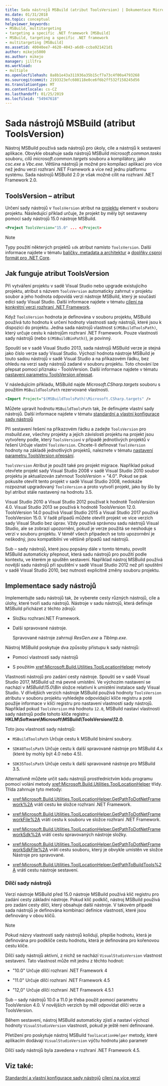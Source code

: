 ```yaml
---
title: Sada nástrojů MSBuild (atribut ToolsVersion) | Dokumentace Microsoftu
ms.date: 01/31/2018
ms.topic: conceptual
helpviewer_keywords:
- MSBuild, multitargeting
- targeting a specific .NET framework [MSBuild]
- MSBuild, targeting a specific .NET framework
- multitargeting [MSBuild]
ms.assetid: 40040ee7-4620-4043-a6d8-ccba921421d1
author: mikejo5000
ms.author: mikejo
manager: jillfra
ms.workload:
- multiple
ms.openlocfilehash: 8a8b1e43a311936a35b15cf7a73c4f00a4793268
ms.sourcegitcommit: 2193323efc608118e0ce6f6b2ff532f158245d56
ms.translationtype: MT
ms.contentlocale: cs-CZ
ms.lasthandoff: 01/25/2019
ms.locfileid: "54947618"
---
```

# <a name="msbuild-toolset-toolsversion"></a>Sada nástrojů MSBuild (atribut ToolsVersion)
Nástroj MSBuild používá sada nástrojů pro úkoly, cíle a nástrojů k sestavení aplikace. Obvykle obsahuje sada nástrojů MSBuild *microsoft.common.tasks* souboru, *cílů microsoft.common.targets* souboru a kompilátory, jako *csc.exe* a  *Vbc.exe*. Většina nástrojů je možné pro kompilaci aplikací pro více než jednu verzi rozhraní .NET Framework a více než jednu platformu systému. Sada nástrojů MSBuild 2.0 je však možné cílit na rozhraní .NET Framework 2.0.

## <a name="toolsversion-attribute"></a>ToolsVersion – atribut
 Určení sady nástrojů v `ToolsVersion` atribut na [projektu](../msbuild/project-element-msbuild.md) element v souboru projektu. Následující příklad určuje, že projekt by měly být sestaveny pomocí sady nástrojů 15.0 nástroje MSBuild.

```xml
<Project ToolsVersion="15.0" ... </Project>
```

> [!NOTE]
> Typy použití některých projektů `sdk` atribut namísto `ToolsVersion`. Další informace najdete v tématu [balíčky, metadata a architektur](/dotnet/core/packages) a [doplňky csproj formát pro .NET Core](/dotnet/core/tools/csproj).

## <a name="how-the-toolsversion-attribute-works"></a>Jak funguje atribut ToolsVersion
 Při vytváření projektu v sadě Visual Studio nebo upgrade existujícího projektu, atribut s názvem `ToolsVersion` automaticky zahrnut v projektu soubor a jeho hodnota odpovídá verzi nástroje MSBuild, který je součástí edici sady Visual Studio. Další informace najdete v tématu [cílení na konkrétní verzi rozhraní .NET Framework](../ide/visual-studio-multi-targeting-overview.md).

 Když `ToolsVersion` hodnota je definována v souboru projektu, MSBuild používá tuto hodnotu k určení hodnoty vlastnosti sady nástrojů, které jsou k dispozici do projektu. Jedna sada nástrojů vlastnost `$(MSBuildToolsPath)`, který určuje cestu k nástrojům rozhraní .NET Framework. Pouze vlastnosti sady nástrojů (nebo `$(MSBuildBinPath)`), je povinný.

 Spouští se v sadě Visual Studio 2013, sada nástrojů MSBuild verze je stejná jako číslo verze sady Visual Studio. Výchozí hodnota nástroje MSBuild je touto sadou nástrojů v sadě Visual Studio a na příkazovém řádku, bez ohledu na verzi sady nástrojů zadané v souboru projektu.  Toto chování lze přepsat pomocí příznaku - ToolsVersion. Další informace najdete v tématu [nastavení parametru ToolsVersion přepsat](../msbuild/overriding-toolsversion-settings.md).

 V následujícím příkladu, MSBuild najde *Microsoft.CSharp.targets* souboru s použitím `MSBuildToolsPath` rezervované vlastnosti.

```xml
<Import Project="$(MSBuildToolsPath)\Microsoft.CSharp.targets" />
```

 Můžete upravit hodnotu `MSBuildToolsPath` tak, že definujete vlastní sady nástrojů. Další informace najdete v tématu [standardní a vlastní konfigurace sady nástrojů](../msbuild/standard-and-custom-toolset-configurations.md)

 Při sestavení řešení na příkazovém řádku a zadejte `ToolsVersion` pro *msbuild.exe*, všechny projekty a jejich závislosti projektu na projekt jsou vytvořeny podle, který `ToolsVersion`i v případě jednotlivých projektů v řešení Určuje vlastní `ToolsVersion`. Chcete-li definovat `ToolsVersion` hodnoty na základě jednotlivých projektů, naleznete v tématu [nastavení parametru ToolsVersion přepsání](../msbuild/overriding-toolsversion-settings.md).

 `ToolsVersion` Atribut je použit také pro projekt migrace. Například pokud otevřete projekt sady Visual Studio 2008 v sadě Visual Studio 2010 soubor projektu je aktualizován zahrnout ToolsVersion = "4.0". Pokud se pak pokusíte otevřít tento projekt v sadě Visual Studio 2008, nedokáže rozpoznat upgradovaný `ToolsVersion` a proto vytvoří projekt, jako by šlo by byl atribut stále nastavený na hodnotu 3.5.

 Visual Studio 2010 a Visual Studio 2012 používat k hodnotě ToolsVersion 4.0. Visual Studio 2013 se používá k hodnotě ToolsVersion 12.0. ToolsVersion 14.0 používá Visual Studio 2015 a Visual Studio 2017 používá ToolsVersion 15.0. V řadě případů můžete otevřít projekt ve více verzích sady Visual Studio bez úprav. Vždy používá správnou sadu nástrojů Visual Studio, ale se zobrazí upozornění, pokud je verze použitá se neshoduje s verzí v souboru projektu. V téměř všech případech se toto upozornění je neškodný, jsou kompatibilní ve většině případů sad nástrojů.

 Sub – sady nástrojů, které jsou popsány dále v tomto tématu, povolit MSBuild automaticky přepnout, která sadu nástrojů pro použití podle kontextu, ve kterém je spuštěn sestavení. Například nástroj MSBuild používá novější sadu nástrojů při spuštění v sadě Visual Studio 2012 než při spuštění v sadě Visual Studio 2010, bez nutnosti explicitně změny souboru projektu.

## <a name="toolset-implementation"></a>Implementace sady nástrojů
 Implementujte sadu nástrojů tak, že vyberete cesty různých nástrojů, cíle a úlohy, které tvoří sadu nástrojů. Nástroje v sadu nástrojů, která definuje MSBuild přicházet z těchto zdrojů:

- Složku rozhraní.NET Framework.

- Další spravované nástroje.

  Spravované nástroje zahrnují *ResGen.exe* a *TlbImp.exe*.

Nástroj MSBuild poskytuje dva způsoby přístupu k sady nástrojů:

-   Pomocí vlastností sady nástrojů

-   S použitím <xref:Microsoft.Build.Utilities.ToolLocationHelper> metody

Vlastnosti nástrojů pro zadání cesty nástroje. Spouští se v sadě Visual Studio 2017, MSBuild už má pevné umístění. Ve výchozím nastavení se nachází v *MSBuild\15.0\Bin* složce relativní k umístění instalace sady Visual Studio. V dřívějších verzích nástroje MSBuild používá hodnoty `ToolsVersion` atributu v souboru projektu vyhledejte odpovídající klíče registru a poté použije informace v klíči registru pro nastavení vlastností sady nástrojů. Například pokud `ToolsVersion` má hodnotu `12.0`, MSBuild nastaví vlastnosti sady nástrojů podle tohoto klíče registru: **HKLM\Software\Microsoft\MSBuild\ToolsVersions\12.0**.

 Toto jsou vlastnosti sady nástrojů:

-   `MSBuildToolsPath` Určuje cestu k MSBuild binární soubory.

-   `SDK40ToolsPath` Určuje cestu k další spravované nástroje pro MSBuild 4.x (které by mohly být 4.0 nebo 4.5).

-   `SDK35ToolsPath` Určuje cestu k další spravované nástroje pro MSBuild 3.5.

Alternativně můžete určit sadu nástrojů prostřednictvím kódu programu pomocí volání metody <xref:Microsoft.Build.Utilities.ToolLocationHelper> třídy. Třída zahrnuje tyto metody:

-   <xref:Microsoft.Build.Utilities.ToolLocationHelper.GetPathToDotNetFramework%2A> vrátí cestu ke složce rozhraní .NET Framework.

-   <xref:Microsoft.Build.Utilities.ToolLocationHelper.GetPathToDotNetFrameworkFile%2A> vrátí cestu k souboru ve složce rozhraní .NET Framework.

-   <xref:Microsoft.Build.Utilities.ToolLocationHelper.GetPathToDotNetFrameworkSdk%2A> vrátí cestu spravovaných nástroje složky.

-   <xref:Microsoft.Build.Utilities.ToolLocationHelper.GetPathToDotNetFrameworkSdkFile%2A> vrátí cestu souboru, který je obvykle umístěn ve složce Nástroje pro spravované.

-   <xref:Microsoft.Build.Utilities.ToolLocationHelper.GetPathToBuildTools%2A> vrátí cestu nástroje sestavení.

### <a name="sub-toolsets"></a>Dílčí sady nástrojů
 Verzí nástroje MSBuild před 15.0 nástroje MSBuild používá klíč registru pro zadání cesty základní nástroje. Pokud klíč podklíč, nástroj MSBuild používá pro zadání cesty dílčí, který obsahuje další nástroje. V takovém případě sada nástrojů je definována kombinací definice vlastností, které jsou definovány v obou klíčů.

> [!NOTE]
>  Pokud názvy vlastností sady nástrojů kolidují, přepíše hodnotu, která je definována pro podklíče cestu hodnotu, která je definována pro kořenovou cestu klíče.

 Dílčí sady nástrojů aktivní, z nichž se nachází `VisualStudioVersion` vlastnost sestavení. Tato vlastnost může mít jednu z těchto hodnot:

-   "10.0" Určuje dílčí rozhraní .NET Framework 4

-   "11.0" Určuje dílčí rozhraní .NET Framework 4.5

-   "12,0" Určuje dílčí rozhraní .NET Framework 4.5.1

Sub – sady nástrojů 10.0 a 11.0 je třeba použít pomocí parametru ToolsVersion 4.0. V novějších verzích by měl odpovídat dílčí verze a ToolsVersion.

Během sestavení, nástroj MSBuild automaticky zjistí a nastaví výchozí hodnoty `VisualStudioVersion` vlastnosti, pokud je ještě není definované.

Přetížení pro poskytuje nástroj MSBuild `ToolLocationHelper` metody, které aplikacím dodávají `VisualStudioVersion` výčtu hodnotu jako parametr

Dílčí sady nástrojů byla zavedena v rozhraní .NET Framework 4.5.

## <a name="see-also"></a>Viz také:
 [Standardní a vlastní konfigurace sady nástrojů](../msbuild/standard-and-custom-toolset-configurations.md) [cílení na více verzí](../msbuild/msbuild-multitargeting-overview.md)
